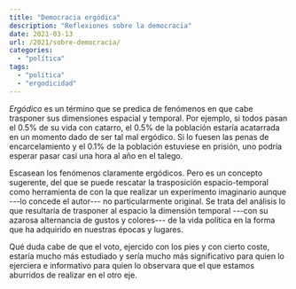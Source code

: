 ```yaml
---
title: "Democracia ergódica"
description: "Reflexiones sobre la democracia"
date: 2021-03-13
url: /2021/sobre-democracia/
categories:
  - "política"
tags:
  - "política"
  - "ergodicidad"
---
```


_Ergódico_ es un término que se predica de fenómenos en que cabe trasponer sus dimensiones espacial y temporal. Por ejemplo, si todos pasan el 0.5% de su vida con catarro, el 0.5% de la población estaría acatarrada en un momento dado de ser tal mal ergódico. Si lo fuesen las penas de encarcelamiento y el 0.1% de la población estuviese en prisión, uno podría esperar pasar casi una hora al año en el talego.

Escasean los fenómenos claramente ergódicos. Pero es un concepto sugerente, del que se puede rescatar la trasposición espacio-temporal como herramienta de con la que realizar un experimento imaginario aunque ---lo concede el autor--- no particularmente original. Se trata del análisis lo que resultaría de trasponer al espacio la dimensión temporal ---con su azarosa alternancia de gustos y colores--- de la vida política en la forma que ha adquirido en nuestras épocas y lugares.

Qué duda cabe de que el voto, ejercido con los pies y con cierto coste, estaría mucho más estudiado y sería mucho más significativo para quien lo ejerciera e informativo para quien lo observara que el que estamos aburridos de realizar en el otro eje.